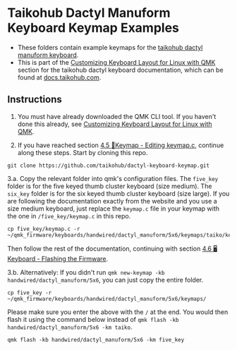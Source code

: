 # Taikohub Dactyl Manuform Keyboard Keymap Examples
- These folders contain example keymaps for the [taikohub dactyl manuform keyboard](https://taikohub.com).
- This is part of the [Customizing Keyboard Layout for Linux with QMK](https://docs.taikohub.com/customizing-keyboard-layout-for-linux-with-qmk) section for the taikohub dactyl keyboard documentation, which can be found at [docs.taikohub.com](https://docs.taikohub.com).

## Instructions
1. You must have already downloaded the QMK CLI tool. If you haven't done this already, see [Customizing Keyboard Layout for Linux with QMK](https://docs.taikohub.com/customizing-keyboard-layout-for-linux-with-qmk).

2. If you have reached section [4.5 📝Keymap  - Editing keymap.c](https://docs.taikohub.com/customizing-keyboard-layout-for-linux-with-qmk#4.5-keymap-editing-keymap.c), continue along these steps. Start by cloning this repo.
```
git clone https://github.com/taikohub/dactyl-keyboard-keymap.git
```

3.a. Copy the relevant folder into qmk's configuration files. The `five_key` folder is for the five keyed thumb cluster keyboard (size medium). The `six_key` folder is for the six keyed thumb cluster keyboard (size large). If you are following the documentation exactly from the website and you use a size medium keyboard, just replace the `keymap.c` file in your keymap with the one in `/five_key/keymap.c` in this repo.
```
cp five_key/keymap.c -r ~/qmk_firmware/keyboards/handwired/dactyl_manuform/5x6/keymaps/taiko/keymap.c
```
Then follow the rest of the documentation, continuing with section [4.6 🖥️Keyboard - Flashing the Firmware](https://docs.taikohub.com/customizing-keyboard-layout-for-linux-with-qmk#4.6-keyboard-flashing-the-firmware). 


3.b. Alternatively: If you didn't run `qmk new-keymap -kb handwired/dactyl_manuform/5x6`, you can just copy the entire folder.
```
cp five_key -r ~/qmk_firmware/keyboards/handwired/dactyl_manuform/5x6/keymaps/
```
Please make sure you enter the above with the `/` at the end.
You would then flash it using the command below instead of `qmk flash -kb handwired/dactyl_manuform/5x6 -km taiko`.
```
qmk flash -kb handwired/dactyl_manuform/5x6 -km five_key
```
